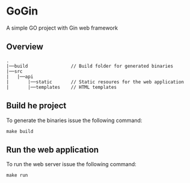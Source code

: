 # GoGin

A simple GO project with Gin web framework

## Overview

```
.
|──build                // Build folder for generated binaries
|──src
|   |──api
|       |──static       // Static resoures for the web application
|       |──templates    // HTML templates
```

## Build he project

To generate the binaries issue the following command:

```
make build
```

## Run the web application

To run the web server issue the following command:

```
make run
```

